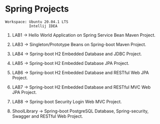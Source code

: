 # Spring Projects

    Workspace: Ubuntu 20.04.1 LTS
               Intellij IDEA

1. LAB1 -> Hello World Application on Spring Service Bean Maven Project.

2. LAB3 -> Singleton/Prototype Beans on Spring-boot Maven Project.

3. LAB4 -> Spring-boot H2 Embedded Database and JDBC Project.

4. LAB5 -> Spring-boot H2 Embedded Database JPA Project.

5. LAB6 -> Spring-boot H2 Embedded Database and RESTful Web JPA Project.

6. LAB7 -> Spring-boot H2 Embedded Database and RESTful MVC Web JPA Project.

7. LAB8 -> Spring-boot Security Login Web MVC Project.

8. ShoolLibrary -> Spring-boot PostgreSQL Database, Spring-security, Swagger and RESTful Web Project.  
